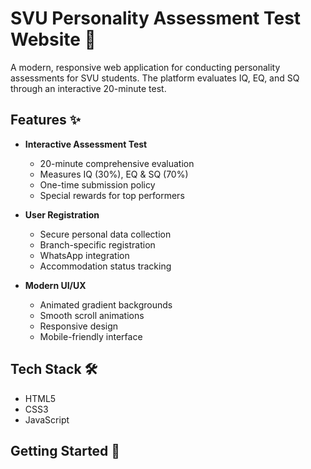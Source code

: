 # SVU Personality Assessment Test Website 🎯

A modern, responsive web application for conducting personality assessments for SVU students. The platform evaluates IQ, EQ, and SQ through an interactive 20-minute test.

## Features ✨

- **Interactive Assessment Test**
  - 20-minute comprehensive evaluation
  - Measures IQ (30%), EQ & SQ (70%)
  - One-time submission policy
  - Special rewards for top performers

- **User Registration**
  - Secure personal data collection
  - Branch-specific registration
  - WhatsApp integration
  - Accommodation status tracking

- **Modern UI/UX**
  - Animated gradient backgrounds
  - Smooth scroll animations
  - Responsive design
  - Mobile-friendly interface

## Tech Stack 🛠️

- HTML5
- CSS3
- JavaScript

## Getting Started 🚀
